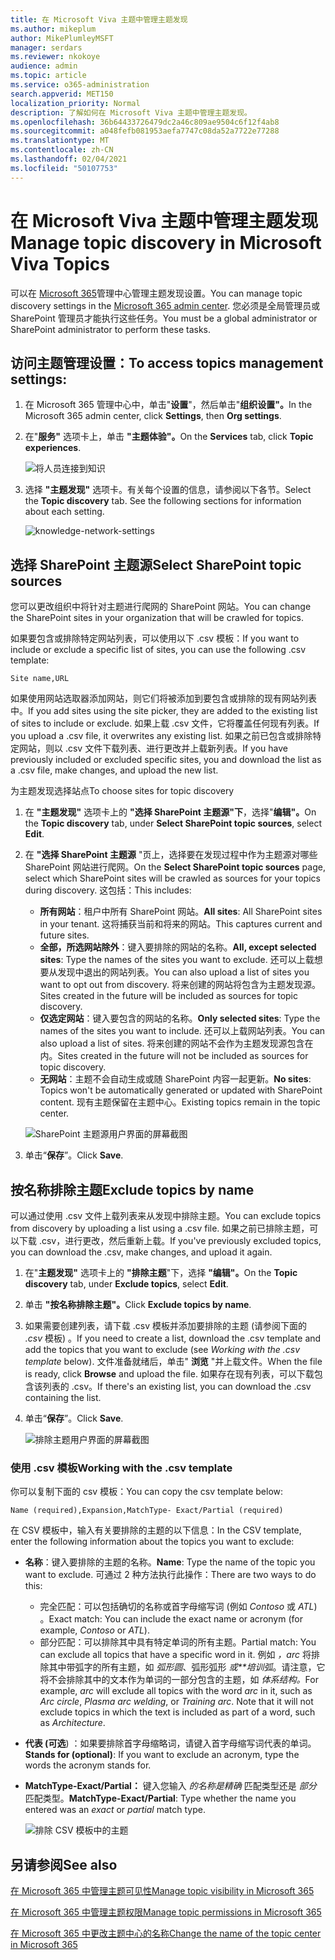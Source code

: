 ```yaml
---
title: 在 Microsoft Viva 主题中管理主题发现
ms.author: mikeplum
author: MikePlumleyMSFT
manager: serdars
ms.reviewer: nkokoye
audience: admin
ms.topic: article
ms.service: o365-administration
search.appverid: MET150
localization_priority: Normal
description: 了解如何在 Microsoft Viva 主题中管理主题发现。
ms.openlocfilehash: 36b64433726479dc2a46c809ae9504c6f12f4ab8
ms.sourcegitcommit: a048fefb081953aefa7747c08da52a7722e77288
ms.translationtype: MT
ms.contentlocale: zh-CN
ms.lasthandoff: 02/04/2021
ms.locfileid: "50107753"
---
```

# <a name="manage-topic-discovery-in-microsoft-viva-topics"></a><span data-ttu-id="552eb-103">在 Microsoft Viva 主题中管理主题发现</span><span class="sxs-lookup"><span data-stu-id="552eb-103">Manage topic discovery in Microsoft Viva Topics</span></span>

<span data-ttu-id="552eb-104">可以在 [Microsoft 365](https://admin.microsoft.com)管理中心管理主题发现设置。</span><span class="sxs-lookup"><span data-stu-id="552eb-104">You can manage topic discovery settings in the [Microsoft 365 admin center](https://admin.microsoft.com).</span></span> <span data-ttu-id="552eb-105">您必须是全局管理员或 SharePoint 管理员才能执行这些任务。</span><span class="sxs-lookup"><span data-stu-id="552eb-105">You must be a global administrator or SharePoint administrator to perform these tasks.</span></span>

## <a name="to-access-topics-management-settings"></a><span data-ttu-id="552eb-106">访问主题管理设置：</span><span class="sxs-lookup"><span data-stu-id="552eb-106">To access topics management settings:</span></span>

1. <span data-ttu-id="552eb-107">在 Microsoft 365 管理中心中，单击"**设置**"，然后单击"**组织设置"。**</span><span class="sxs-lookup"><span data-stu-id="552eb-107">In the Microsoft 365 admin center, click **Settings**, then **Org settings**.</span></span>
2. <span data-ttu-id="552eb-108">在"**服务"** 选项卡上，单击 **"主题体验"。**</span><span class="sxs-lookup"><span data-stu-id="552eb-108">On the **Services** tab, click **Topic experiences**.</span></span>

    ![将人员连接到知识](../media/admin-org-knowledge-options-completed.png) 

3. <span data-ttu-id="552eb-110">选择 **"主题发现"** 选项卡。有关每个设置的信息，请参阅以下各节。</span><span class="sxs-lookup"><span data-stu-id="552eb-110">Select the **Topic discovery** tab. See the following sections for information about each setting.</span></span>

    ![knowledge-network-settings](../media/knowledge-network-settings-topic-discovery.png) 

## <a name="select-sharepoint-topic-sources"></a><span data-ttu-id="552eb-112">选择 SharePoint 主题源</span><span class="sxs-lookup"><span data-stu-id="552eb-112">Select SharePoint topic sources</span></span>

<span data-ttu-id="552eb-113">您可以更改组织中将针对主题进行爬网的 SharePoint 网站。</span><span class="sxs-lookup"><span data-stu-id="552eb-113">You can change the SharePoint sites in your organization that will be crawled for topics.</span></span>

<span data-ttu-id="552eb-114">如果要包含或排除特定网站列表，可以使用以下 .csv 模板：</span><span class="sxs-lookup"><span data-stu-id="552eb-114">If you want to include or exclude a specific list of sites, you can use the following .csv template:</span></span>

``` csv
Site name,URL
```

<span data-ttu-id="552eb-115">如果使用网站选取器添加网站，则它们将被添加到要包含或排除的现有网站列表中。</span><span class="sxs-lookup"><span data-stu-id="552eb-115">If you add sites using the site picker, they are added to the existing list of sites to include or exclude.</span></span> <span data-ttu-id="552eb-116">如果上载 .csv 文件，它将覆盖任何现有列表。</span><span class="sxs-lookup"><span data-stu-id="552eb-116">If you upload a .csv file, it overwrites any existing list.</span></span> <span data-ttu-id="552eb-117">如果之前已包含或排除特定网站，则以 .csv 文件下载列表、进行更改并上载新列表。</span><span class="sxs-lookup"><span data-stu-id="552eb-117">If you have previously included or excluded specific sites, you and download the list as a .csv file, make changes, and upload the new list.</span></span>

<span data-ttu-id="552eb-118">为主题发现选择站点</span><span class="sxs-lookup"><span data-stu-id="552eb-118">To choose sites for topic discovery</span></span>

1. <span data-ttu-id="552eb-119">在 **"主题发现"** 选项卡上的 **"选择 SharePoint 主题源"下**，选择"**编辑"。**</span><span class="sxs-lookup"><span data-stu-id="552eb-119">On the **Topic discovery** tab, under **Select SharePoint topic sources**, select **Edit**.</span></span>
2. <span data-ttu-id="552eb-120">在 **"选择 SharePoint 主题源** "页上，选择要在发现过程中作为主题源对哪些 SharePoint 网站进行爬网。</span><span class="sxs-lookup"><span data-stu-id="552eb-120">On the **Select SharePoint topic sources** page, select which SharePoint sites will be crawled as sources for your topics during discovery.</span></span> <span data-ttu-id="552eb-121">这包括：</span><span class="sxs-lookup"><span data-stu-id="552eb-121">This includes:</span></span>
    - <span data-ttu-id="552eb-122">**所有网站**：租户中所有 SharePoint 网站。</span><span class="sxs-lookup"><span data-stu-id="552eb-122">**All sites**: All SharePoint sites in your tenant.</span></span> <span data-ttu-id="552eb-123">这将捕获当前和将来的网站。</span><span class="sxs-lookup"><span data-stu-id="552eb-123">This captures current and future sites.</span></span>
    - <span data-ttu-id="552eb-124">**全部，所选网站除外**：键入要排除的网站的名称。</span><span class="sxs-lookup"><span data-stu-id="552eb-124">**All, except selected sites**: Type the names of the sites you want to exclude.</span></span>  <span data-ttu-id="552eb-125">还可以上载想要从发现中退出的网站列表。</span><span class="sxs-lookup"><span data-stu-id="552eb-125">You can also upload a list of sites you want to opt out from discovery.</span></span> <span data-ttu-id="552eb-126">将来创建的网站将包含为主题发现源。</span><span class="sxs-lookup"><span data-stu-id="552eb-126">Sites created in the future will be included as sources for topic discovery.</span></span> 
    - <span data-ttu-id="552eb-127">**仅选定网站**：键入要包含的网站的名称。</span><span class="sxs-lookup"><span data-stu-id="552eb-127">**Only selected sites**: Type the names of the sites you want to include.</span></span> <span data-ttu-id="552eb-128">还可以上载网站列表。</span><span class="sxs-lookup"><span data-stu-id="552eb-128">You can also upload a list of sites.</span></span> <span data-ttu-id="552eb-129">将来创建的网站不会作为主题发现源包含在内。</span><span class="sxs-lookup"><span data-stu-id="552eb-129">Sites created in the future will not be included as sources for topic discovery.</span></span>
    - <span data-ttu-id="552eb-130">**无网站**：主题不会自动生成或随 SharePoint 内容一起更新。</span><span class="sxs-lookup"><span data-stu-id="552eb-130">**No sites**: Topics won't be automatically generated or updated with SharePoint content.</span></span> <span data-ttu-id="552eb-131">现有主题保留在主题中心。</span><span class="sxs-lookup"><span data-stu-id="552eb-131">Existing topics remain in the topic center.</span></span>

    ![SharePoint 主题源用户界面的屏幕截图](../media/k-manage-select-topic-source.png)
   
3. <span data-ttu-id="552eb-133">单击“**保存**”。</span><span class="sxs-lookup"><span data-stu-id="552eb-133">Click **Save**.</span></span>

## <a name="exclude-topics-by-name"></a><span data-ttu-id="552eb-134">按名称排除主题</span><span class="sxs-lookup"><span data-stu-id="552eb-134">Exclude topics by name</span></span>

<span data-ttu-id="552eb-135">可以通过使用 .csv 文件上载列表来从发现中排除主题。</span><span class="sxs-lookup"><span data-stu-id="552eb-135">You can exclude topics from discovery by uploading a list using a .csv file.</span></span> <span data-ttu-id="552eb-136">如果之前已排除主题，可以下载 .csv，进行更改，然后重新上载。</span><span class="sxs-lookup"><span data-stu-id="552eb-136">If you've previously excluded topics, you can download the .csv, make changes, and upload it again.</span></span>

1. <span data-ttu-id="552eb-137">在"**主题发现"** 选项卡上的 **"排除主题**"下，选择 **"编辑"。**</span><span class="sxs-lookup"><span data-stu-id="552eb-137">On the **Topic discovery** tab, under **Exclude topics**, select **Edit**.</span></span>
2. <span data-ttu-id="552eb-138">单击 **"按名称排除主题"。**</span><span class="sxs-lookup"><span data-stu-id="552eb-138">Click **Exclude topics by name**.</span></span>
3. <span data-ttu-id="552eb-139">如果需要创建列表，请下载 .csv 模板并添加要排除的主题 (请参阅下面的 *.csv* 模板) 。</span><span class="sxs-lookup"><span data-stu-id="552eb-139">If you need to create a list, download the .csv template and add the topics that you want to exclude (see *Working with the .csv template* below).</span></span> <span data-ttu-id="552eb-140">文件准备就绪后，单击" **浏览** "并上载文件。</span><span class="sxs-lookup"><span data-stu-id="552eb-140">When the file is ready, click **Browse** and upload the file.</span></span> <span data-ttu-id="552eb-141">如果存在现有列表，可以下载包含该列表的 .csv。</span><span class="sxs-lookup"><span data-stu-id="552eb-141">If there's an existing list, you can download the .csv containing the list.</span></span>
4. <span data-ttu-id="552eb-142">单击“**保存**”。</span><span class="sxs-lookup"><span data-stu-id="552eb-142">Click **Save**.</span></span>

    ![排除主题用户界面的屏幕截图](../media/km-manage-exclude-topics.png)

### <a name="working-with-the-csv-template"></a><span data-ttu-id="552eb-144">使用 .csv 模板</span><span class="sxs-lookup"><span data-stu-id="552eb-144">Working with the .csv template</span></span>

<span data-ttu-id="552eb-145">你可以复制下面的 csv 模板：</span><span class="sxs-lookup"><span data-stu-id="552eb-145">You can copy the csv template below:</span></span>

``` csv
Name (required),Expansion,MatchType- Exact/Partial (required)
```

<span data-ttu-id="552eb-146">在 CSV 模板中，输入有关要排除的主题的以下信息：</span><span class="sxs-lookup"><span data-stu-id="552eb-146">In the CSV template, enter the following information about the topics you want to exclude:</span></span>

- <span data-ttu-id="552eb-147">**名称**：键入要排除的主题的名称。</span><span class="sxs-lookup"><span data-stu-id="552eb-147">**Name**: Type the name of the topic you want to exclude.</span></span> <span data-ttu-id="552eb-148">可通过 2 种方法执行此操作：</span><span class="sxs-lookup"><span data-stu-id="552eb-148">There are two ways to do this:</span></span>
    - <span data-ttu-id="552eb-149">完全匹配：可以包括确切的名称或首字母缩写词 (例如 *Contoso* 或 *ATL*) 。</span><span class="sxs-lookup"><span data-stu-id="552eb-149">Exact match: You can include the exact name or acronym (for example, *Contoso* or *ATL*).</span></span>
    - <span data-ttu-id="552eb-150">部分匹配：可以排除其中具有特定单词的所有主题。</span><span class="sxs-lookup"><span data-stu-id="552eb-150">Partial match: You can exclude all topics that have a specific word in it.</span></span>  <span data-ttu-id="552eb-151">例如 *，arc* 将排除其中带弧字的所有主题，如 *弧形圆*、弧形弧形 *或\*\*培训弧*。请注意，它将不会排除其中的文本作为单词的一部分包含的主题，如 *体系结构。*</span><span class="sxs-lookup"><span data-stu-id="552eb-151">For example, *arc* will exclude all topics with the word *arc* in it, such as *Arc circle*, *Plasma arc welding*, or *Training arc*. Note that it will not exclude topics in which the text is included as part of a word, such as *Architecture*.</span></span>
- <span data-ttu-id="552eb-152">**代表 (可选**) ：如果要排除首字母缩略词，请键入首字母缩写词代表的单词。</span><span class="sxs-lookup"><span data-stu-id="552eb-152">**Stands for (optional)**: If you want to exclude an acronym, type the words the acronym stands for.</span></span>
- <span data-ttu-id="552eb-153">**MatchType-Exact/Partial：** 键入您输入 *的名称是精确* 匹配类型还是 *部分* 匹配类型。</span><span class="sxs-lookup"><span data-stu-id="552eb-153">**MatchType-Exact/Partial**: Type whether the name you entered was an *exact* or *partial* match type.</span></span>

    ![排除 CSV 模板中的主题](../media/exclude-topics-csv.png) 

## <a name="see-also"></a><span data-ttu-id="552eb-155">另请参阅</span><span class="sxs-lookup"><span data-stu-id="552eb-155">See also</span></span>

[<span data-ttu-id="552eb-156">在 Microsoft 365 中管理主题可见性</span><span class="sxs-lookup"><span data-stu-id="552eb-156">Manage topic visibility in Microsoft 365</span></span>](topic-experiences-knowledge-rules.md)

[<span data-ttu-id="552eb-157">在 Microsoft 365 中管理主题权限</span><span class="sxs-lookup"><span data-stu-id="552eb-157">Manage topic permissions in Microsoft 365</span></span>](topic-experiences-user-permissions.md)

[<span data-ttu-id="552eb-158">在 Microsoft 365 中更改主题中心的名称</span><span class="sxs-lookup"><span data-stu-id="552eb-158">Change the name of the topic center in Microsoft 365</span></span>](topic-experiences-administration.md)
